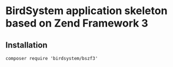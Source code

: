 BirdSystem application skeleton based on Zend Framework 3
====

## Installation

    composer require 'birdsystem/bszf3'
    